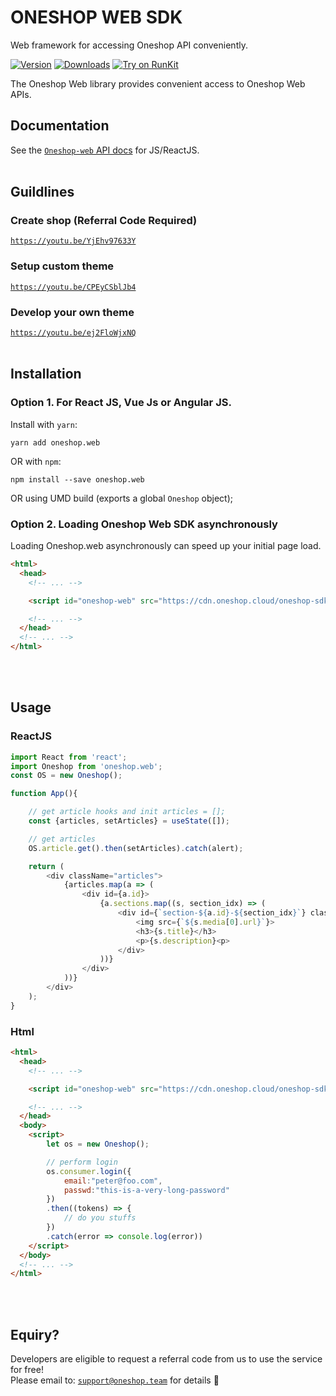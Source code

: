 # ONESHOP WEB SDK
Web framework for accessing Oneshop API conveniently.

[![Version](https://img.shields.io/npm/v/oneshop.web.svg)](https://www.npmjs.org/package/onehshop.web)
[![Downloads](https://img.shields.io/npm/dm/oneshop.web.svg)](https://www.npmjs.com/package/oneshop.web)
[![Try on RunKit](https://badge.runkitcdn.com/oneshop.web.svg)](https://runkit.com/npm/oneshop.web)

The Oneshop Web library provides convenient access to Oneshop Web APIs.

## Documentation

See the [`Oneshop-web` API docs](https://docs.oneshop.dev) for JS/ReactJS.
<br/><br/>

## Guildlines
### Create shop (Referral Code Required)
[`https://youtu.be/YjEhv97633Y`](https://youtu.be/YjEhv97633Y)

### Setup custom theme
[`https://youtu.be/CPEyCSblJb4`](https://youtu.be/CPEyCSblJb4)

### Develop your own theme
[`https://youtu.be/ej2FloWjxNQ`](https://youtu.be/ej2FloWjxNQ)<br/><br/>

  
## Installation

### Option 1. For React JS, Vue Js or Angular JS.

Install with `yarn`:

```
yarn add oneshop.web
```

OR with `npm`:

```
npm install --save oneshop.web
```

OR using UMD build (exports a global `Oneshop` object);
<br/>

### Option 2. Loading Oneshop Web SDK asynchronously
Loading Oneshop.web asynchronously can speed up your initial page load.

```html
<html>
  <head>
    <!-- ... -->

    <script id="oneshop-web" src="https://cdn.oneshop.cloud/oneshop-sdk.min.js" async></script>

    <!-- ... -->
  </head>
  <!-- ... -->
</html>
```

<br/><br/>
## Usage
### ReactJS

```js
import React from 'react';
import Oneshop from 'oneshop.web';
const OS = new Oneshop();

function App(){

    // get article hooks and init articles = [];
    const {articles, setArticles} = useState([]);

    // get articles
    OS.article.get().then(setArticles).catch(alert);

    return (
        <div className="articles">
            {articles.map(a => (
                <div id={a.id}>
                    {a.sections.map((s, section_idx) => (
                        <div id={`section-${a.id}-${section_idx}`} className="section">
                            <img src={`${s.media[0].url}`}>
                            <h3>{s.title}</h3>
                            <p>{s.description}<p>
                        </div>
                    ))}
                </div>
            ))}
        </div>
    );
}

```

### Html
```html
<html>
  <head>
    <!-- ... -->

    <script id="oneshop-web" src="https://cdn.oneshop.cloud/oneshop-sdk.min.js" async></script>

    <!-- ... -->
  </head>
  <body>
    <script>
        let os = new Oneshop();

        // perform login
        os.consumer.login({
            email:"peter@foo.com", 
            passwd:"this-is-a-very-long-password"
        })
        .then((tokens) => {
            // do you stuffs
        })
        .catch(error => console.log(error))
    </script>
  </body>
  <!-- ... -->
</html>
```
<br/><br/>
## Equiry?
Developers are eligible to request a referral code from us to use the service for free!<br/>
Please email to: [`support@oneshop.team`](mailto:support@oneshop.team) for details 🎉
